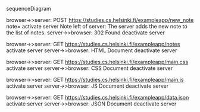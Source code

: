 sequenceDiagram

browser->>server: POST https://studies.cs.helsinki.fi/exampleapp/new_note note=<message>
activate server
Note left of server: The server adds the new note to the list of notes.
server->>browser: 302 Found
deactivate server

browser->>server: GET https://studies.cs.helsinki.fi/exampleapp/notes
activate server
server->>browser: HTML Document
deactivate server

browser->>server: GET https://studies.cs.helsinki.fi/exampleapp/main.css
activate server
server->>browser: CSS Document
deactivate server

browser->>server: GET https://studies.cs.helsinki.fi/exampleapp/main.js
activate server
server->>browser: JS Document
deactivate server

browser->>server: GET https://studies.cs.helsinki.fi/exampleapp/data.json
activate server
server->>browser: JSON Document
deactivate server
